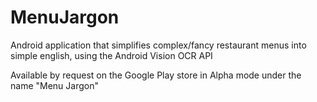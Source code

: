 # MenuJargon
Android application that simplifies complex/fancy restaurant menus into simple english, using the Android Vision OCR API

Available by request on the Google Play store in Alpha mode under the name "Menu Jargon"
